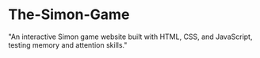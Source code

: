 # The-Simon-Game
 "An interactive Simon game website built with HTML, CSS, and JavaScript, testing memory and attention skills."
